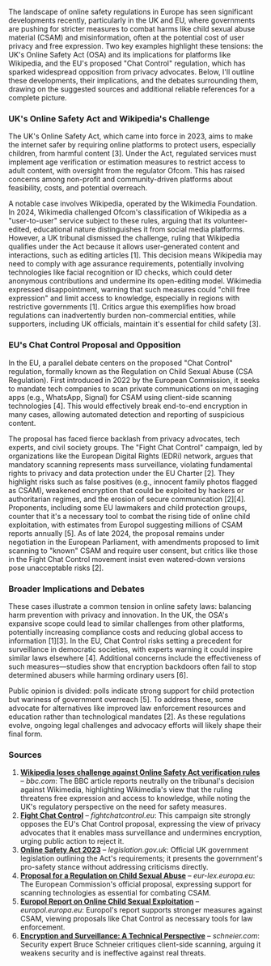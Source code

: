 The landscape of online safety regulations in Europe has seen significant developments recently, particularly in the UK and EU, where governments are pushing for stricter measures to combat harms like child sexual abuse material (CSAM) and misinformation, often at the potential cost of user privacy and free expression. Two key examples highlight these tensions: the UK's Online Safety Act (OSA) and its implications for platforms like Wikipedia, and the EU's proposed "Chat Control" regulation, which has sparked widespread opposition from privacy advocates. Below, I'll outline these developments, their implications, and the debates surrounding them, drawing on the suggested sources and additional reliable references for a complete picture.

### UK's Online Safety Act and Wikipedia's Challenge
The UK's Online Safety Act, which came into force in 2023, aims to make the internet safer by requiring online platforms to protect users, especially children, from harmful content [3]. Under the Act, regulated services must implement age verification or estimation measures to restrict access to adult content, with oversight from the regulator Ofcom. This has raised concerns among non-profit and community-driven platforms about feasibility, costs, and potential overreach.

A notable case involves Wikipedia, operated by the Wikimedia Foundation. In 2024, Wikimedia challenged Ofcom's classification of Wikipedia as a "user-to-user" service subject to these rules, arguing that its volunteer-edited, educational nature distinguishes it from social media platforms. However, a UK tribunal dismissed the challenge, ruling that Wikipedia qualifies under the Act because it allows user-generated content and interactions, such as editing articles [1]. This decision means Wikipedia may need to comply with age assurance requirements, potentially involving technologies like facial recognition or ID checks, which could deter anonymous contributions and undermine its open-editing model. Wikimedia expressed disappointment, warning that such measures could "chill free expression" and limit access to knowledge, especially in regions with restrictive governments [1]. Critics argue this exemplifies how broad regulations can inadvertently burden non-commercial entities, while supporters, including UK officials, maintain it's essential for child safety [3].

### EU's Chat Control Proposal and Opposition
In the EU, a parallel debate centers on the proposed "Chat Control" regulation, formally known as the Regulation on Child Sexual Abuse (CSA Regulation). First introduced in 2022 by the European Commission, it seeks to mandate tech companies to scan private communications on messaging apps (e.g., WhatsApp, Signal) for CSAM using client-side scanning technologies [4]. This would effectively break end-to-end encryption in many cases, allowing automated detection and reporting of suspicious content.

The proposal has faced fierce backlash from privacy advocates, tech experts, and civil society groups. The "Fight Chat Control" campaign, led by organizations like the European Digital Rights (EDRi) network, argues that mandatory scanning represents mass surveillance, violating fundamental rights to privacy and data protection under the EU Charter [2]. They highlight risks such as false positives (e.g., innocent family photos flagged as CSAM), weakened encryption that could be exploited by hackers or authoritarian regimes, and the erosion of secure communication [2][4]. Proponents, including some EU lawmakers and child protection groups, counter that it's a necessary tool to combat the rising tide of online child exploitation, with estimates from Europol suggesting millions of CSAM reports annually [5]. As of late 2024, the proposal remains under negotiation in the European Parliament, with amendments proposed to limit scanning to "known" CSAM and require user consent, but critics like those in the Fight Chat Control movement insist even watered-down versions pose unacceptable risks [2].

### Broader Implications and Debates
These cases illustrate a common tension in online safety laws: balancing harm prevention with privacy and innovation. In the UK, the OSA's expansive scope could lead to similar challenges from other platforms, potentially increasing compliance costs and reducing global access to information [1][3]. In the EU, Chat Control risks setting a precedent for surveillance in democratic societies, with experts warning it could inspire similar laws elsewhere [4]. Additional concerns include the effectiveness of such measures—studies show that encryption backdoors often fail to stop determined abusers while harming ordinary users [6].

Public opinion is divided: polls indicate strong support for child protection but wariness of government overreach [5]. To address these, some advocate for alternatives like improved law enforcement resources and education rather than technological mandates [2]. As these regulations evolve, ongoing legal challenges and advocacy efforts will likely shape their final form.

### Sources
1. **[Wikipedia loses challenge against Online Safety Act verification rules](https://www.bbc.com/news/articles/cjr11qqvvwlo)** – *bbc.com*: The BBC article reports neutrally on the tribunal's decision against Wikimedia, highlighting Wikimedia's view that the ruling threatens free expression and access to knowledge, while noting the UK's regulatory perspective on the need for safety measures.
2. **[Fight Chat Control](https://fightchatcontrol.eu/)** – *fightchatcontrol.eu*: This campaign site strongly opposes the EU's Chat Control proposal, expressing the view of privacy advocates that it enables mass surveillance and undermines encryption, urging public action to reject it.
3. **[Online Safety Act 2023](https://www.legislation.gov.uk/ukpga/2023/50/contents/enacted)** – *legislation.gov.uk*: Official UK government legislation outlining the Act's requirements; it presents the government's pro-safety stance without addressing criticisms directly.
4. **[Proposal for a Regulation on Child Sexual Abuse](https://eur-lex.europa.eu/legal-content/EN/TXT/?uri=CELEX:52022PC0209)** – *eur-lex.europa.eu*: The European Commission's official proposal, expressing support for scanning technologies as essential for combating CSAM.
5. **[Europol Report on Online Child Sexual Exploitation](https://www.europol.europa.eu/publications-events/publications/iocta-2023-europol-spotlight-report-online-child-sexual-exploitation)** – *europol.europa.eu*: Europol's report supports stronger measures against CSAM, viewing proposals like Chat Control as necessary tools for law enforcement.
6. **[Encryption and Surveillance: A Technical Perspective](https://www.schneier.com/blog/archives/2022/05/the-eus-new-proposal-to-scan-private-messages.html)** – *schneier.com*: Security expert Bruce Schneier critiques client-side scanning, arguing it weakens security and is ineffective against real threats.